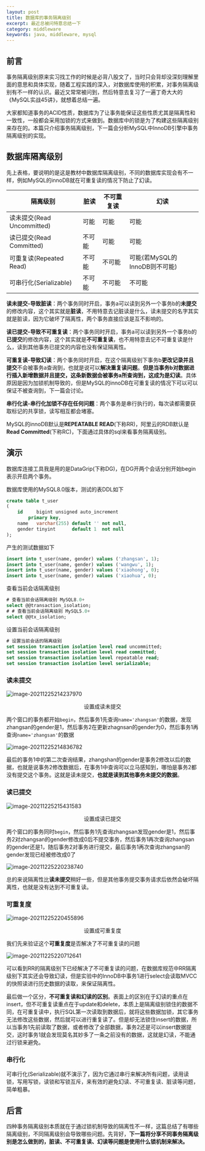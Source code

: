 ```yaml
---
layout: post
title: 数据库的事务隔离级别
excerpt: 最近总被问特意总结一下
category: middleware
keywords: java, middleware, mysql
---
```


## 前言

事务隔离级别原来实习找工作的时候是必背八股文了，当时只会背却没深刻理解里面的意思和具体实现，随着工程实践的深入，对数据库使用的积累，对事务隔离级别有不一样的认识。最近又常常被问到，然后特意去复习了一遍丁奇大大的《MySQL实战45讲》，就想着总结一遍。

大家都知道事务的ACID性质，数据库为了让事务能保证这些性质尤其是隔离性和一致性，一般都会采用加锁的方式来做到。数据库中的锁是为了构建这些隔离级别来存在的。本篇只介绍事务隔离级别，下一篇会分析MySQL中InnoDB引擎中事务隔离级别的实现。



## 数据库隔离级别

先上表格，要说明的是这是教材中数据库隔离级别，不同的数据库实现会有不一样，例如MySQL的innoDB就在可重复读的情况下防止了幻读。

| 隔离级别                   | 脏读   | 不可重复读 | 幻读                          |
| -------------------------- | ------ | ---------- | ----------------------------- |
| 读未提交(Read Uncommitted) | 可能   | 可能       | 可能                          |
| 读已提交(Read Committed)   | 不可能 | 可能       | 可能                          |
| 可重复读(Repeated Read)    | 不可能 | 不可能     | 可能(若MySQL的InnoDB则不可能) |
| 可串行化(Serializable)     | 不可能 | 不可能     | 不可能                        |

**读未提交-导致脏读**：两个事务同时开启，事务a可以读到另外一个事务b的**未提交**的修改内容，这个其实就是**脏读**，不用特意去记脏读是什么，读未提交的名字其实就是脏读，因为它破坏了隔离性，两个事务直接应该是互不影响的。

**读已提交-导致不可重复读**：两个事务同时开启，事务a可以读到另外一个事务b的**已提交**的修改内容，这个其实就是**不可重复读**，也不用特意去记不可重复读是什么，读到其他事务已提交的内容也没有保证隔离性。

**可重复读-导致幻读**：两个事务同时开启，在这个隔离级别下事务b**更改记录并且提交**不会被事务a查询到，也就是说可以**解决重复读问题**。**但是当事务b对数据进行插入新增数据并且提交，这条新数据会被事务a所查询到，这成为是幻读**。具体原因是因为加锁机制导致的，但是MySQL的innoDB在可重复读的情况下可以可以保证不被查询到，下一篇会讨论。

**串行化读-串行化加锁不存在任何问题**：两个事务是串行执行的，每次读都需要获取标记的共享锁，读写相互都会堵塞。

MySQL的innoDB默认是**REPEATABLE READ**(下称RR)，阿里云的RDB默认是**Read Committed**(下称RC)，下面通过具体的sql来看事务隔离级别。



## 演示

数据库连接工具我是用的是DataGrip(下称DG)，在DG开两个会话分别开始begin表示开启两个事务。

数据库使用的MySQL8.0版本，测试的表DDL如下

```sql
create table t_user
(
    id     bigint unsigned auto_increment
        primary key,
    name   varchar(255) default '' not null,
    gender tinyint      default 1  not null
);
```

产生的测试数据如下

```sql
insert into t_user(name, gender) values ('zhangsan', 1);
insert into t_user(name, gender) values ('wangwu', 1);
insert into t_user(name, gender) values ('xiaohong', 0);
insert into t_user(name, gender) values ('xiaohua', 0);
```

查看当前会话隔离级别

```sql
# 查看当前会话隔离级别 MySQL8.0+
select @@transaction_isolation;
# # 查看当前会话隔离级别 MySQL5.0+
select @@tx_isolation;
```

设置当前会话隔离级别

```sql
# 设置当前会话的隔离级别
set session transaction isolation level read uncommitted;
set session transaction isolation level read committed;
set session transaction isolation level repeatable read;
set session transaction isolation level serializable;
```



### 读未提交

![image-20211225214237970](https://mypicgogo.oss-cn-hangzhou.aliyuncs.com/tuchuang20211225214238.png)

<p align="center">设置成读未提交</p>

两个窗口的事务都开始`begin`，然后事务1先查询`name='zhangsan'`的数据，发现zhangsan的gender是1，然后事务2在更新zhagnsan的gender为0，然后事务1再查询`name='zhangsan'`的数据

![image-20211225214836782](https://mypicgogo.oss-cn-hangzhou.aliyuncs.com/tuchuang20211225214836.png)

最后的事务1中的第二次查询结果，zhangshan的gender是事务2修改以后的数据，也就是说事务2修改数据后，在事务1中查询可以立马感知到，哪怕是事务2都没有提交这个事务。这就是读未提交，**也就是读到其他事务未提交的数据**。



### 读已提交

![image-20211225215431583](https://mypicgogo.oss-cn-hangzhou.aliyuncs.com/tuchuang20211225215431.png)

<p align="center">设置成读已提交</p>

两个窗口的事务同时`begin`，然后事务1先查询zhangsan发现gender是1，然后事务2对zhangsan的gender修改成0后不提交事务，然后事务1再次查询zhangsan的gender还是1，随后事务2对事务进行提交，最后事务1再次查询zhangsan的gender发现已经被修改成0了

![image-20211225220238740](https://mypicgogo.oss-cn-hangzhou.aliyuncs.com/tuchuang20211225220238.png)

总的来说隔离性比**读未提交**稍好一些，但是其他事务提交事务请求后依然会破坏隔离性，也就是没有达到不可重复读。



### 可重复度

![image-20211225220455896](https://mypicgogo.oss-cn-hangzhou.aliyuncs.com/tuchuang20211225220455.png)

<p align="center">设置成可重复度</p>

我们先来验证这个**可重复度**是否解决了不可重复读的问题

![image-20211225220712641](https://mypicgogo.oss-cn-hangzhou.aliyuncs.com/tuchuang20211225220712.png)

可以看到RR的隔离级别下已经解决了不可重复读的问题，在数据库规范中RR隔离级别下其实还会导致幻读，但是实验中的InnoDB中事务1进行select会读取MVCC的快照读进行历史数据的读取，来保证隔离性。

最后做一个区分，**不可重复读和幻读的区别**。表面上的区别在于幻读的重点在insert，但不可重复读重点在于update和delete，本质上是隔离级别锁住的数据不同，在可重复读中，执行SQL第一次读取到数据后，就将这些数据加锁，其它事务无法修改这些数据，然后就可以进行重复读了。但是却无法锁住insert的数据，所以当事务1先前读取了数据，或者修改了全部数据，事务2还是可以insert数据提交，这时事务1就会发现莫名其妙多了一条之前没有的数据，这就是幻读，不能通过行锁来避免。

### 串行化

可串行化(Serializable)就不演示了，因为它通过串行来解决所有问题，读用读锁，写用写锁，读锁和写锁互斥，来有效的避免幻读、不可重复读、脏读等问题，简单粗暴。

## 后言

四种事务隔离级别本质就在于通过锁机制导致的隔离性不一样，这篇总结了有哪些隔离级别，不同隔离级别会导致哪些问题。先背好，**下一篇将分享不同事务隔离级别是怎么做到的，脏读、不可重复读、幻读等问题是使用什么锁机制来解决。**
